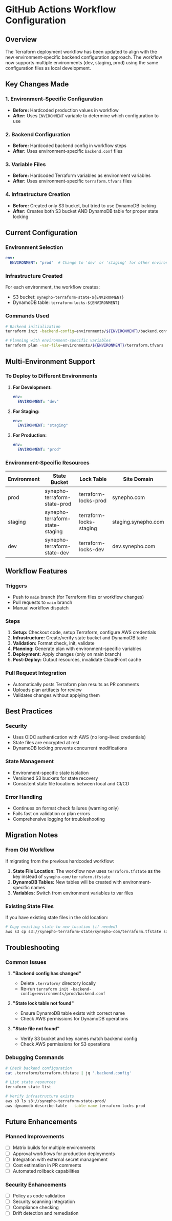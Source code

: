# GitHub Actions Workflow Configuration

## Overview

The Terraform deployment workflow has been updated to align with the new environment-specific backend configuration approach. The workflow now supports multiple environments (dev, staging, prod) using the same configuration files as local development.

## Key Changes Made

### 1. Environment-Specific Configuration
- **Before:** Hardcoded production values in workflow
- **After:** Uses `ENVIRONMENT` variable to determine which configuration to use

### 2. Backend Configuration
- **Before:** Hardcoded backend config in workflow steps
- **After:** Uses environment-specific `backend.conf` files

### 3. Variable Files
- **Before:** Hardcoded Terraform variables as environment variables
- **After:** Uses environment-specific `terraform.tfvars` files

### 4. Infrastructure Creation
- **Before:** Created only S3 bucket, but tried to use DynamoDB locking
- **After:** Creates both S3 bucket AND DynamoDB table for proper state locking

## Current Configuration

### Environment Selection
```yaml
env:
  ENVIRONMENT: "prod"  # Change to 'dev' or 'staging' for other environments
```

### Infrastructure Created
For each environment, the workflow creates:
- S3 bucket: `synepho-terraform-state-${ENVIRONMENT}`
- DynamoDB table: `terraform-locks-${ENVIRONMENT}`

### Commands Used
```bash
# Backend initialization
terraform init -backend-config=environments/${ENVIRONMENT}/backend.conf

# Planning with environment-specific variables
terraform plan -var-file=environments/${ENVIRONMENT}/terraform.tfvars
```

## Multi-Environment Support

### To Deploy to Different Environments

1. **For Development:**
   ```yaml
   env:
     ENVIRONMENT: "dev"
   ```

2. **For Staging:**
   ```yaml
   env:
     ENVIRONMENT: "staging"
   ```

3. **For Production:**
   ```yaml
   env:
     ENVIRONMENT: "prod"
   ```

### Environment-Specific Resources

| Environment | State Bucket | Lock Table | Site Domain |
|-------------|--------------|------------|-------------|
| prod | synepho-terraform-state-prod | terraform-locks-prod | synepho.com |
| staging | synepho-terraform-state-staging | terraform-locks-staging | staging.synepho.com |
| dev | synepho-terraform-state-dev | terraform-locks-dev | dev.synepho.com |

## Workflow Features

### Triggers
- Push to `main` branch (for Terraform files or workflow changes)
- Pull requests to `main` branch
- Manual workflow dispatch

### Steps
1. **Setup:** Checkout code, setup Terraform, configure AWS credentials
2. **Infrastructure:** Create/verify state bucket and DynamoDB table
3. **Validation:** Format check, init, validate
4. **Planning:** Generate plan with environment-specific variables
5. **Deployment:** Apply changes (only on main branch)
6. **Post-Deploy:** Output resources, invalidate CloudFront cache

### Pull Request Integration
- Automatically posts Terraform plan results as PR comments
- Uploads plan artifacts for review
- Validates changes without applying them

## Best Practices

### Security
- Uses OIDC authentication with AWS (no long-lived credentials)
- State files are encrypted at rest
- DynamoDB locking prevents concurrent modifications

### State Management
- Environment-specific state isolation
- Versioned S3 buckets for state recovery
- Consistent state file locations between local and CI/CD

### Error Handling
- Continues on format check failures (warning only)
- Fails fast on validation or plan errors
- Comprehensive logging for troubleshooting

## Migration Notes

### From Old Workflow
If migrating from the previous hardcoded workflow:

1. **State File Location:** The workflow now uses `terraform.tfstate` as the key instead of `synepho-com/terraform.tfstate`
2. **DynamoDB Tables:** New tables will be created with environment-specific names
3. **Variables:** Switch from environment variables to var files

### Existing State Files
If you have existing state files in the old location:
```bash
# Copy existing state to new location (if needed)
aws s3 cp s3://synepho-terraform-state/synepho-com/terraform.tfstate s3://synepho-terraform-state-prod/terraform.tfstate
```

## Troubleshooting

### Common Issues

1. **"Backend config has changed"**
   - Delete `.terraform/` directory locally
   - Re-run `terraform init -backend-config=environments/prod/backend.conf`

2. **"State lock table not found"**
   - Ensure DynamoDB table exists with correct name
   - Check AWS permissions for DynamoDB operations

3. **"State file not found"**
   - Verify S3 bucket and key names match backend config
   - Check AWS permissions for S3 operations

### Debugging Commands
```bash
# Check backend configuration
cat .terraform/terraform.tfstate | jq '.backend.config'

# List state resources
terraform state list

# Verify infrastructure exists
aws s3 ls s3://synepho-terraform-state-prod/
aws dynamodb describe-table --table-name terraform-locks-prod
```

## Future Enhancements

### Planned Improvements
- [ ] Matrix builds for multiple environments
- [ ] Approval workflows for production deployments
- [ ] Integration with external secret management
- [ ] Cost estimation in PR comments
- [ ] Automated rollback capabilities

### Security Enhancements
- [ ] Policy as code validation
- [ ] Security scanning integration
- [ ] Compliance checking
- [ ] Drift detection and remediation